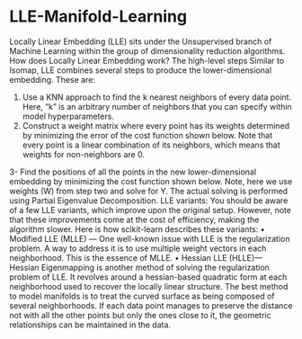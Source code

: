 # LLE-Manifold-Learning
Locally Linear Embedding (LLE) sits under the Unsupervised branch of Machine Learning within the group of dimensionality reduction algorithms.
How does Locally Linear Embedding work?
The high-level steps
Similar to Isomap, LLE combines several steps to produce the lower-dimensional embedding. These are:
1. Use a KNN approach to find the k nearest neighbors of every data point. Here, “k” is an arbitrary number of neighbors that you can specify within model hyperparameters.
2. Construct a weight matrix where every point has its weights determined by minimizing the error of the cost function shown below. Note that every point is a linear combination of its neighbors, which means that weights for non-neighbors are 0.

3- Find the positions of all the points in the new lower-dimensional embedding by minimizing the cost function shown below. Note, here we use weights (W) from step two and solve for Y. The actual solving is performed using Partial Eigenvalue Decomposition.
LLE variants:
You should be aware of a few LLE variants, which improve upon the original setup. However, note that these improvements come at the cost of efficiency, making the algorithm slower. Here is how scikit-learn describes these variants:
•	Modified LLE (MLLE) — One well-known issue with LLE is the regularization problem. A way to address it is to use multiple weight vectors in each neighborhood. This is the essence of MLLE.
•	Hessian LLE (HLLE)— Hessian Eigenmapping is another method of solving the regularization problem of LLE. It revolves around a hessian-based quadratic form at each neighborhood used to recover the locally linear structure.
The best method to model manifolds is to treat the curved surface as being composed of several neighborhoods. If each data point manages to preserve the distance not with all the other points but only the ones close to it, the geometric relationships can be maintained in the data.
